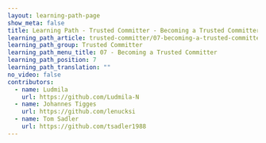 ```yaml
---
layout: learning-path-page
show_meta: false
title: Learning Path - Trusted Committer - Becoming a Trusted Committer
learning_path_article: trusted-committer/07-becoming-a-trusted-committer.asciidoc
learning_path_group: Trusted Committer
learning_path_menu_title: 07 - Becoming a Trusted Committer
learning_path_position: 7
learning_path_translation: ""
no_video: false
contributors:
  - name: Ludmila
    url: https://github.com/Ludmila-N
  - name: Johannes Tigges
    url: https://github.com/lenucksi
  - name: Tom Sadler
    url: https://github.com/tsadler1988
---
```

<!--- This file autogenerated from https://github.com/InnerSourceCommons/InnerSourceLearningPath/blob/master/scripts -->